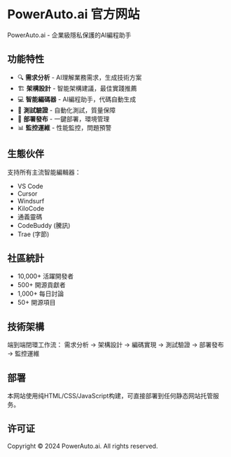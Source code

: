 # PowerAuto.ai 官方网站

PowerAuto.ai - 企業級隱私保護的AI編程助手

## 功能特性

- 🔍 **需求分析** - AI理解業務需求，生成技術方案
- 🏗️ **架構設計** - 智能架構建議，最佳實踐推薦  
- 💻 **智能編碼器** - AI編程助手，代碼自動生成
- 🧪 **測試驗證** - 自動化測試，質量保障
- 🚀 **部署發布** - 一鍵部署，環境管理
- 📊 **監控運維** - 性能監控，問題預警

## 生態伙伴

支持所有主流智能編輯器：
- VS Code
- Cursor  
- Windsurf
- KiloCode
- 通義靈碼
- CodeBuddy (騰訊)
- Trae (字節)

## 社區統計

- 10,000+ 活躍開發者
- 500+ 開源貢獻者
- 1,000+ 每日討論
- 50+ 開源項目

## 技術架構

端到端閉環工作流：
需求分析 → 架構設計 → 編碼實現 → 測試驗證 → 部署發布 → 監控運維

## 部署

本网站使用纯HTML/CSS/JavaScript构建，可直接部署到任何静态网站托管服务。

## 许可证

Copyright © 2024 PowerAuto.ai. All rights reserved.

